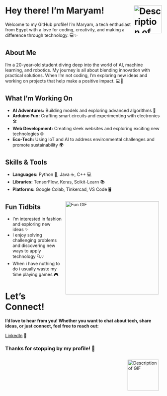 # Hey there! I’m Maryam!<img src="https://github.com/user-attachments/assets/d10bc487-bf4e-4d73-8e9a-1e77bb425a89" alt="Description of GIF" width="90" style="float: right; margin: 0px;" />


Welcome to my GitHub profile! I’m Maryam, a tech enthusiast from Egypt with a love for coding, creativity, and making a difference through technology. 💻✨


## About Me

I’m a 20-year-old student diving deep into the world of AI, machine learning, and robotics. My journey is all about blending innovation with practical solutions. When I’m not coding, I’m exploring new ideas and working on projects that help make a positive impact. 💻🩷

## What I’m Working On 

- **AI Adventures:** Building models and exploring advanced algorithms 🤖
- **Arduino Fun:** Crafting smart circuits and experimenting with electronics 🛠️
- **Web Development:** Creating sleek websites and exploring exciting new technologies 🌐
- **Eco-Tech:** Using IoT and AI to address environmental challenges and promote sustainability 🌍

## Skills & Tools

- **Languages:** Python 🐍, Java ☕, C++ 💻
- **Libraries:** TensorFlow, Keras, Scikit-Learn 📚
- **Platforms:** Google Colab, Tinkercad, VS Code 🖥️

<img src="https://github.com/user-attachments/assets/22420b6f-4a26-4c48-9600-273cc05634a7" alt="Fun GIF" width="300" style="float: right; margin: 10px;" />

## Fun Tidbits

- I’m interested in fashion and exploring new ideas ✨
- I enjoy solving challenging problems and discovering new ways to apply technology 🔍💡
- When i have nothing to do i usually waste my time playing games 🎮
  

# Let’s Connect!

**I’d love to hear from you! Whether you want to chat about tech, share ideas, or just connect, feel free to reach out:**

[LinkedIn](https://www.linkedin.com/in/maryam-ali-18838a1b6/) 💌

### Thanks for stopping by my profile! 🌟

<img src="https://github.com/user-attachments/assets/65dda458-77ae-4ce2-9b29-fd2afa11d459" alt="Description of GIF" width="100" align = 'right' style="float: right; margin: 10px;" />







